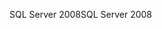 <span data-ttu-id="820f1-101">SQL Server 2008</span><span class="sxs-lookup"><span data-stu-id="820f1-101">SQL Server 2008</span></span>